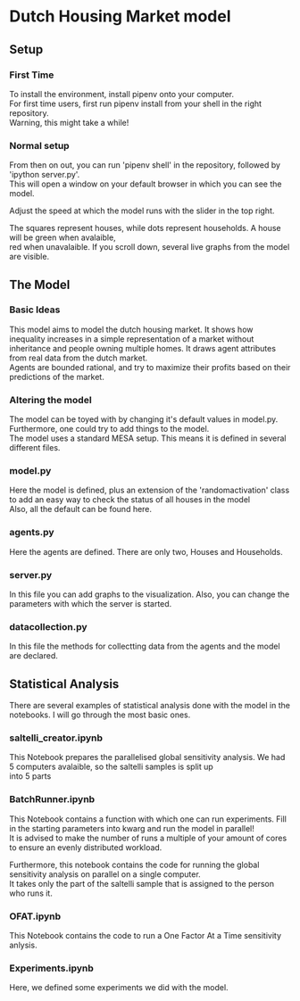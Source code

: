# Dutch Housing Market model

## Setup

### First Time
To install the environment, install pipenv onto your computer.<br>
For first time users, first run pipenv install from your shell in the right repository.<br>
Warning, this might take a while!

### Normal setup
From then on out, you can run 'pipenv shell' in the repository, followed by 'ipython server.py'.<br>
This will open a window on your default browser in which you can see the model.

Adjust the speed at which the model runs with the slider in the top right.

The squares represent houses, while dots represent households. A house will be green when avalaible, <br>
red when unavalaible. If you scroll down, several live graphs from the model are visible.

## The Model

### Basic Ideas
This model aims to model the dutch housing market. It shows how inequality increases in a simple representation of a market without<br>
inheritance and people owning multiple homes. It draws agent attributes from real data from the dutch market.<br>
Agents are bounded rational, and try to maximize their profits based on their predictions of the market. 


### Altering the model
The model can be toyed with by changing it's default values in model.py. Furthermore, one could try to add things to the model.<br>
The model uses a standard MESA setup. This means it is defined in several different files.

### model.py
Here the model is defined, plus an extension of the 'randomactivation' class to add an easy way to check the status of all houses in the model<br>
Also, all the default can be found here.

### agents.py
Here the agents are defined. There are only two, Houses and Households.

### server.py
In this file you can add graphs to the visualization. Also, you can change the parameters with which the server is started.

### datacollection.py
In this file the methods for collectting data from the agents and the model are declared. 


## Statistical Analysis
There are several examples of statistical analysis done with the model in the notebooks. I will go through the most basic ones.

### saltelli_creator.ipynb
This Notebook prepares the parallelised global sensitivity analysis. We had 5 computers avalaible, so the saltelli samples is split up <br>
into 5 parts

### BatchRunner.ipynb
This Notebook contains a function with which one can run experiments. Fill in the starting parameters into kwarg and run the model in parallel! <br>
It is advised to make the number of runs a multiple of your amount of cores to ensure an evenly distributed workload.

Furthermore, this notebook contains the code for running the global sensitivity analysis on parallel on a single computer.<br>
It takes only the part of the saltelli sample that is assigned to the person who runs it.

### OFAT.ipynb
This Notebook contains the code to run a One Factor At a Time sensitivity anlysis.

### Experiments.ipynb
Here, we defined some experiments we did with the model.